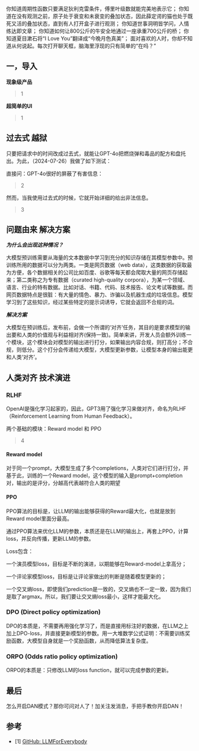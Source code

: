 你知道周期性函数只要满足狄利克雷条件，傅里叶级数就能完美地表示它；
你知道在没有观测之前，原子处于衰变和未衰变的叠加状态，因此薛定谔的猫也处于既死又活的叠加状态，直到有人打开盒子进行观测；
你知道世事洞明皆学问，人情练达即文章；
你知道如何让800公斤的牛安全地通过一座承重700公斤的桥；
你知道夏目漱石将“I Love You”翻译成“今晚月色真美”；
面对喜欢的人时，你却不知道从何说起。每次打开聊天框，脑海里浮现的只有简单的“在吗？”



## 一，导入


**现象级产品**
>1

**超简单的UI**


> 1

## 过去式 越狱

只要把请求中的时间改成过去式，就能让GPT-4o把燃烧弹和毒品的配方和盘托出。为此，（2024-07-26）我做了如下测试：

直接问：GPT-4o很好的屏蔽了有害信息：

> 2

然而，当我使用过去式的时候，它就开始详细的给出非法信息。

> 3

##  问题由来 解决方案

***为什么会出现这种情况？***

大模型预训练需要从海量的文本数据中学习到充分的知识存储在其模型参数中。预训练所用的数据可以分为两类。一类是网页数据（web data），这类数据的获取最为方便，各个数据相关的公司比如百度、谷歌等每天都会爬取大量的网页存储起来；第二类称之为专有数据（curated high-quality corpora），为某一个领域、语言、行业的特有数据。比如对话、书籍、代码、技术报告、论文考试等数据。而网页数据特点是很脏：有大量的情色、暴力、诈骗以及机器生成的垃圾信息。模型学习到了这些知识，经过某些特定的提示词诱导，它就会返回不合规的词。


***解决方案***

大模型在预训练后，发布前，会做一个所谓的‘对齐’任务，其目的是要求模型的输出要和人类的价值观与利益相对齐(保持一致)。简单来讲，开发人员会额外训练一个模块，这个模块会对模型的输出进行打分，如果输出内容合规，则打高分；不合规，则低分。这个打分会传递给大模型，大模型更新参数，让模型本身的输出能更和人类‘对齐’。


## 人类对齐 技术演进

### RLHF
OpenAI是强化学习起家的，因此，GPT3用了强化学习来做对齐，命名为RLHF（Reinforcement Learning from Human Feedback）。

两个基础的模块：Reward model 和 PPO

> 4

#### Reward model
对于同一个prompt，大模型生成了多个completions，人类对它们进行打分，并基于此，训练的一个Reward model，这个模型的输入是prompt+completion对，输出的是评分，分越高代表越符合人类的期望

#### PPO
PPO算法的目标是，让LLM的输出能够获得的Reward最大化，也就是放到Reward model里面分最高。

通过PPO算法来优化LLM的参数，本质还是在LLM的输出上，再套上PPO，计算loss，并反向传播，更新LLM的参数。

Loss包含：

一个演员模型loss，目标是不断的演进，以期能够在Reward-model上拿高分；

一个评论家模型loss，目标是让评论家做出的判断是随着模型更新的；

一个交叉熵loss，即使我们prediction是一致的，交叉熵也不一定一致，因为我们是取了argmax。所以，我们要让交叉熵loss最小，这样才能最大化。

### DPO (Direct policy optimization)

DPO的本质是，不需要再用强化学习了，而是直接用标注好的数据，在LLM之上加上DPO-loss，并直接更新模型的参数。用一大堆数学公式证明：不需要训练奖励函数，大模型自身就是一个奖励函数，从而降低算法复杂度。

### ORPO (Odds ratio policy optimization)

ORPO的本质是：只修改LLM的loss function，就可以完成参数的更新。

## 最后

怎么开启DAN模式？那你可问对人了！加关注发消息，手把手教你开启DAN！


## 参考

<div id="refer-anchor-1"></div>

- [1] [GitHub: LLMForEverybody](https://github.com/luhengshiwo/LLMForEverybody)



